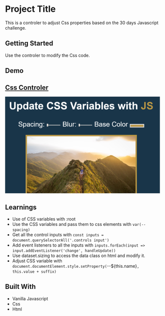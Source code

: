 # Project Title

This is a controler to adjust Css properties based on the 30 days Javascript challenge.

## Getting Started

Use the controler to modify the Css code.

## Demo

## [Css Controler](https://danielgarciaguillen.github.io/playingcss/)
![Css Controler](/image/playingcss.png?raw=true "CssClock")


## Learnings

* Use of CSS variables with :root
* Use the CSS variables and pass them to css elements with `var(--spacing)`
* Get all the control inputs with `const inputs = document.querySelectorAll('.controls input')`
* Add event listeners to all the inputs with `inputs.forEach(input => input.addEventListener('change', handleUpdate))`
* Use dataset.sizing to access the data class on html and modify it.
* Adjust CSS variable with `document.documentElement.style.setProperty(`--${this.name}`, this.value + suffix)`

## Built With

* Vanilla Javascript
* Css
* Html

